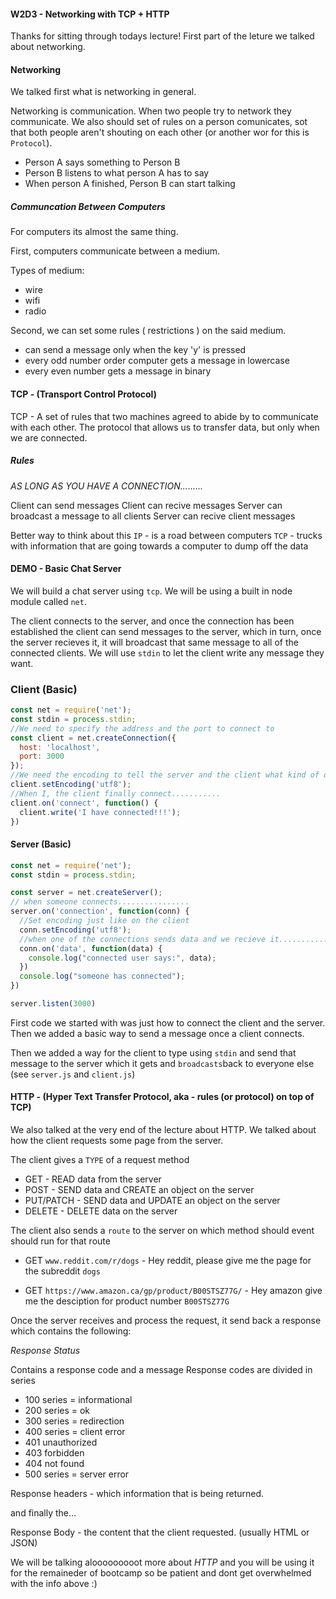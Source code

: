 #### W2D3 - Networking with TCP + HTTP

Thanks for sitting through todays lecture!
First part of the leture we talked about networking.

#### Networking

We talked first what is networking in general.

Networking is communication. When two people try to network they communicate.
We also should set of rules on a person comunicates, sot that both people aren't shouting on each other (or another wor for this is `Protocol`).

- Person A says something to Person B
- Person B listens to what person A has to say
- When person A finished, Person B can start talking

##### Communcation Between Computers

For computers its almost the same thing.

First, computers communicate between a medium.

Types of medium:

 - wire
 - wifi
 - radio

 Second, we can set some rules ( restrictions ) on the said medium.

 - can send a message only when the key 'y' is pressed
 - every odd number order computer gets a message in lowercase
 - every even number gets a message in binary


#### TCP - (Transport Control Protocol)
TCP - A set of rules that two machines agreed to abide by to communicate with each other.
The protocol that allows us to transfer data, but only when we are connected.

##### Rules

*AS LONG AS YOU HAVE A CONNECTION.........*

Client can send messages
Client can recive messages
Server can broadcast a message to all clients
Server can recive client messages

Better way to think about this
`IP` - is a road between computers
`TCP` - trucks with information that are going towards a computer to dump off the data

#### DEMO - Basic Chat Server

We will build a chat server using `tcp`.
We will be using a built in node module called `net`.

The client connects to the server, and once the connection has been established the client can send messages to the server, which in turn, once the server recieves it, it will broadcast that same message to all of the connected clients.
We will use `stdin` to let the client write any message they want.

### Client (Basic)

```js
const net = require('net');
const stdin = process.stdin;
//We need to specify the address and the port to connect to
const client = net.createConnection({
  host: 'localhost',
  port: 3000
});
//We need the encoding to tell the server and the client what kind of data are we transfering
client.setEncoding('utf8');
//When I, the client finally connect...........
client.on('connect', function() {
  client.write('I have connected!!!');
})
```

#### Server (Basic)

```js
const net = require('net');
const stdin = process.stdin;

const server = net.createServer();
// when someone connects................
server.on('connection', function(conn) {
  //Set encoding just like on the client
  conn.setEncoding('utf8');
  //when one of the connections sends data and we recieve it.............
  conn.on('data', function(data) {
    console.log("connected user says:", data);
  })
  console.log("someone has connected");
})

server.listen(3000)
````

First code we started with was just how to connect the client and the server. Then we added a basic way to send a message once a client connects.

Then we added a way for the client to type using `stdin` and send that message to the server which it gets and `broadcasts`back to everyone else (see `server.js` and `client.js`)

#### HTTP - (Hyper Text Transfer Protocol, aka - rules (or protocol) on top of TCP)

We also talked at the very end of the lecture about HTTP. We talked about how the client requests some page from the server.

The client gives a `TYPE` of a request method

- GET - READ data from the server
- POST - SEND data and CREATE an object on the server
- PUT/PATCH - SEND data and UPDATE an object on the server
- DELETE - DELETE data on the server

The client also sends a `route` to the server on which method should event should run for that route

- GET `www.reddit.com/r/dogs` - Hey reddit, please give me the page for the subreddit `dogs`

- GET `https://www.amazon.ca/gp/product/B00STSZ77G/` - Hey amazon give me the desciption for product number `B00STSZ77G`

Once the server receives and process the request, it send back a response which contains the following:

*Response Status*

Contains a response code and a message
Response codes are divided in series
- 100 series = informational
- 200 series = ok
- 300 series = redirection
- 400 series = client error
- 401 unauthorized
- 403 forbidden
- 404 not found
- 500 series = server error

Response headers - which information that is being returned.

and finally the...

Response Body - the content that the client requested. (usually HTML or JSON)

We will be talking alooooooooot more about *HTTP* and you will be using it for the remaineder of bootcamp so be patient and dont get overwhelmed with the info above :)